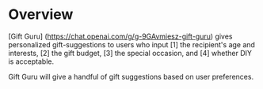 # Overview

[Gift Guru] (https://chat.openai.com/g/g-9GAvmiesz-gift-guru) gives personalized gift-suggestions to users who input [1] the recipient's age and interests, [2] the gift budget, [3] the special occasion, and [4] whether DIY is acceptable.

Gift Guru will give a handful of gift suggestions based on user preferences. 
